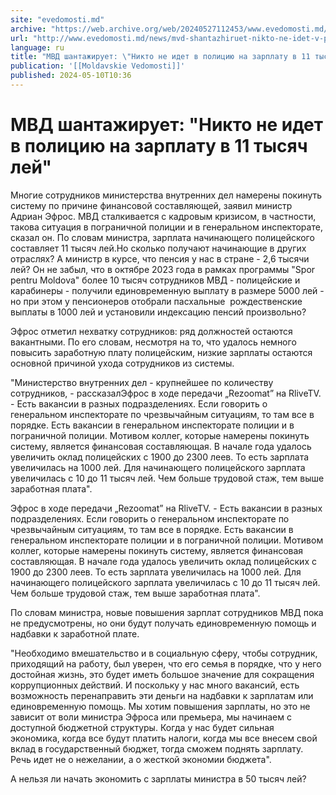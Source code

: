 ```yaml
---
site: "evedomosti.md"
archive: "https://web.archive.org/web/20240527112453/www.evedomosti.md/news/mvd-shantazhiruet-nikto-ne-idet-v-policiyu-na-zarplatu-v-11"
url: "http://www.evedomosti.md/news/mvd-shantazhiruet-nikto-ne-idet-v-policiyu-na-zarplatu-v-11"
language: ru
title: "МВД шантажирует: \"Никто не идет в полицию на зарплату в 11 тысяч лей\""
publication: '[[Moldavskie Vedomosti]]'
published: 2024-05-10T10:36
---
```


# МВД шантажирует: "Никто не идет в полицию на зарплату в 11 тысяч лей"

Многие сотрудников министерства внутренних дел намерены покинуть систему по причине финансовой составляющей, заявил министр Адриан Эфрос. МВД сталкивается с кадровым кризисом, в частности, такова ситуация в пограничной полиции и в генеральном инспекторате, сказал он. По словам министра, зарплата начинающего полицейского составляет 11 тысяч лей.Но сколько получают начинающие в других отраслях? А министр в курсе, что пенсия у нас в стране - 2,6 тысячи лей? Он не забыл, что в октябре 2023 года в рамках программы "Spor pentru Moldova" более 10 тысяч сотрудников МВД - полицейские и карабинеры - получили единовременную выплату в размере 5000 лей - но при этом у пенсионеров отобрали пасхальные  рождественские выплаты в 1000 лей и установили индексацию пенсий произвольно?

Эфрос отметил нехватку сотрудников: ряд должностей остаются вакантными. По его словам, несмотря на то, что удалось немного повысить заработную плату полицейским, низкие зарплаты остаются основной причиной ухода сотрудников из системы.

"Министерство внутренних дел - крупнейшее по количеству сотрудников, - рассказалЭфрос в ходе передачи „Rezoomat” на RliveTV. - Есть вакансии в разных подразделениях. Если говорить о генеральном инспекторате по чрезвычайным ситуациям, то там все в порядке. Есть вакансии в генеральном инспекторате полиции и в пограничной полиции. Мотивом коллег, которые намерены покинуть систему, является финансовая составляющая. В начале года удалось увеличить оклад полицейских с 1900 до 2300 леев. То есть зарплата увеличилась на 1000 лей. Для начинающего полицейского зарплата увеличилась с 10 до 11 тысяч лей. Чем больше трудовой стаж, тем выше заработная плата".

Эфрос в ходе передачи „Rezoomat” на RliveTV. - Есть вакансии в разных подразделениях. Если говорить о генеральном инспекторате по чрезвычайным ситуациям, то там все в порядке. Есть вакансии в генеральном инспекторате полиции и в пограничной полиции. Мотивом коллег, которые намерены покинуть систему, является финансовая составляющая. В начале года удалось увеличить оклад полицейских с 1900 до 2300 леев. То есть зарплата увеличилась на 1000 лей. Для начинающего полицейского зарплата увеличилась с 10 до 11 тысяч лей. Чем больше трудовой стаж, тем выше заработная плата".

По словам министра, новые повышения зарплат сотрудников МВД пока не предусмотрены, но они будут получать единовременную помощь и надбавки к заработной плате.

"Необходимо вмешательство и в социальную сферу, чтобы сотрудник, приходящий на работу, был уверен, что его семья в порядке, что у него достойная жизнь, это будет иметь большое значение для сокращения коррупционных действий. И поскольку у нас много вакансий, есть возможность перенаправить эти деньги на надбавки к зарплатам или единовременную помощь. Мы хотим повышения зарплаты, но это не зависит от воли министра Эфроса или премьера, мы начинаем с доступной бюджетной структуры. Когда у нас будет сильная экономика, когда все будут платить налоги, когда мы все внесем свой вклад в государственный бюджет, тогда сможем поднять зарплату. Речь идет не о нежелании, а о жесткой экономии бюджета".

А нельзя ли начать экономить с зарплаты министра в 50 тысяч лей?